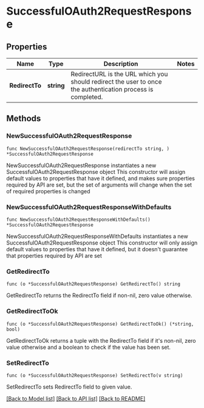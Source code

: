 # SuccessfulOAuth2RequestResponse

## Properties

| Name           | Type       | Description                                                                                                | Notes |
| -------------- | ---------- | ---------------------------------------------------------------------------------------------------------- | ----- |
| **RedirectTo** | **string** | RedirectURL is the URL which you should redirect the user to once the authentication process is completed. |

## Methods

### NewSuccessfulOAuth2RequestResponse

`func NewSuccessfulOAuth2RequestResponse(redirectTo string, ) *SuccessfulOAuth2RequestResponse`

NewSuccessfulOAuth2RequestResponse instantiates a new
SuccessfulOAuth2RequestResponse object This constructor will assign default
values to properties that have it defined, and makes sure properties required by
API are set, but the set of arguments will change when the set of required
properties is changed

### NewSuccessfulOAuth2RequestResponseWithDefaults

`func NewSuccessfulOAuth2RequestResponseWithDefaults() *SuccessfulOAuth2RequestResponse`

NewSuccessfulOAuth2RequestResponseWithDefaults instantiates a new
SuccessfulOAuth2RequestResponse object This constructor will only assign default
values to properties that have it defined, but it doesn't guarantee that
properties required by API are set

### GetRedirectTo

`func (o *SuccessfulOAuth2RequestResponse) GetRedirectTo() string`

GetRedirectTo returns the RedirectTo field if non-nil, zero value otherwise.

### GetRedirectToOk

`func (o *SuccessfulOAuth2RequestResponse) GetRedirectToOk() (*string, bool)`

GetRedirectToOk returns a tuple with the RedirectTo field if it's non-nil, zero
value otherwise and a boolean to check if the value has been set.

### SetRedirectTo

`func (o *SuccessfulOAuth2RequestResponse) SetRedirectTo(v string)`

SetRedirectTo sets RedirectTo field to given value.

[[Back to Model list]](../README.md#documentation-for-models)
[[Back to API list]](../README.md#documentation-for-api-endpoints)
[[Back to README]](../README.md)
